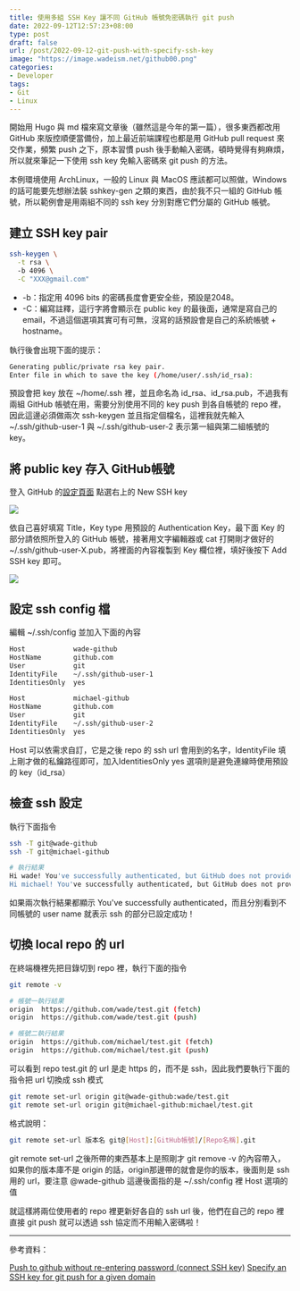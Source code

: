 ```yaml
---
title: 使用多組 SSH Key 讓不同 GitHub 帳號免密碼執行 git push
date: 2022-09-12T12:57:23+08:00
type: post
draft: false
url: /post/2022-09-12-git-push-with-specify-ssh-key
image: "https://image.wadeism.net/github00.png"
categories:
- Developer
tags:
- Git
- Linux
---
```


開始用 Hugo 與 md 檔來寫文章後（雖然這是今年的第一篇），很多東西都改用 GitHub 來版控順便當備份，加上最近前端課程也都是用 GitHub pull request 來交作業，頻繁 push 之下，原本習慣 push 後手動輸入密碼，頓時覺得有夠麻煩，所以就來筆記一下使用 ssh key 免輸入密碼來 git push 的方法。

本例環境使用 ArchLinux，一般的 Linux 與 MacOS 應該都可以照做，Windows 的話可能要先想辦法裝 sshkey-gen 之類的東西，由於我不只一組的 GitHub 帳號，所以範例會是用兩組不同的 ssh key 分別對應它們分屬的 GitHub 帳號。


## 建立 SSH key pair

```bash
ssh-keygen \
  -t rsa \ 
  -b 4096 \
  -C "XXX@gmail.com"
```

* <span class="hl-green mono">-b</span>：指定用 4096 bits 的密碼長度會更安全些，預設是2048。
* <span class="hl-green mono">-C</span>：編寫註釋，這行字將會顯示在 public key 的最後面，通常是寫自己的 email，不過這個選項其實可有可無，沒寫的話預設會是自己的系統帳號 + hostname。

執行後會出現下面的提示：

```bash
Generating public/private rsa key pair.
Enter file in which to save the key (/home/user/.ssh/id_rsa):
```

預設會把 key 放在 <span class="hl-blue">~/home/.ssh</span> 裡，並且命名為 <span class="hl-blue">id_rsa</span>、<span class="hl-blue">id_rsa.pub</span>，不過我有兩組 GitHub 帳號在用，需要分別使用不同的 key push 到各自帳號的 repo 裡，因此這邊必須做兩次 ssh-keygen 並且指定個檔名，這裡我就先輸入 ~/.ssh/github-user-1 與 ~/.ssh/github-user-2 表示第一組與第二組帳號的 key。


## 將 public key 存入 GitHub帳號

登入 GitHub 的[設定頁面](https://github.com/settings/keys) 點選右上的 <span class="hl-blue">New SSH key</span>

![](https://image.wadeism.net/ssh_git_push01.webp)

依自己喜好填寫 Title，Key type 用預設的 <span class="hl-blue">Authentication Key</span>，最下面 Key 的部分請依照所登入的 GitHub 帳號，接著用文字編輯器或 cat 打開剛才做好的 <span class="hl-blue">~/.ssh/github-user-X.pub</span>，將裡面的內容複製到 Key 欄位裡，填好後按下 <span class="hl-blue">Add SSH key</span> 即可。

![](https://image.wadeism.net/ssh_git_push01.webp)


## 設定 ssh config 檔

編輯 <span class="hl-blue">~/.ssh/config</span> 並加入下面的內容

```bash
Host            wade-github
HostName        github.com
User            git
IdentityFile    ~/.ssh/github-user-1
IdentitiesOnly  yes

Host            michael-github
HostName        github.com
User            git
IdentityFile    ~/.ssh/github-user-2
IdentitiesOnly  yes
```

<span class="hl-blue">Host</span> 可以依需求自訂，它是之後 repo 的 ssh url 會用到的名字，<span class="hl-blue">IdentityFile</span> 填上剛才做的私鑰路徑即可，加入<span class="hl-blue">IdentitiesOnly yes</span> 選項則是避免連線時使用預設的 key（id_rsa）


## 檢查 ssh 設定

執行下面指令

```sh
ssh -T git@wade-github
ssh -T git@michael-github

# 執行結果
Hi wade! You've successfully authenticated, but GitHub does not provide shell access.
Hi michael! You've successfully authenticated, but GitHub does not provide shell access.
```

如果兩次執行結果都顯示 You've successfully authenticated，而且分別看到不同帳號的 user name 就表示 ssh 的部分已設定成功！


## 切換 local repo 的 url

在終端機裡先把目錄切到 repo 裡，執行下面的指令

```bash
git remote -v

# 帳號一執行結果
origin	https://github.com/wade/test.git (fetch)
origin	https://github.com/wade/test.git (push)

# 帳號二執行結果
origin	https://github.com/michael/test.git (fetch)
origin	https://github.com/michael/test.git (push)
```

可以看到 repo test.git 的 url 是走 https 的，而不是 ssh，因此我們要執行下面的指令把 url 切換成 ssh 模式

```bash
git remote set-url origin git@wade-github:wade/test.git
git remote set-url origin git@michael-github:michael/test.git
```

格式說明：
```bash
git remote set-url 版本名 git@[Host]:[GitHub帳號]/[Repo名稱].git
```

<span class="hl-blue">git remote set-url</span> 之後所帶的東西基本上是照剛才 <span class="hl-blue">git remove -v</span> 的內容帶入，如果你的版本庫不是 origin 的話，origin那邊帶的就會是你的版本，後面則是 ssh 用的 url，要注意 <span class="hl-red">@wade-github 這邊後面指的是 ~/.ssh/config 裡 Host 選項的值</span>


就這樣將兩位使用者的 repo 裡更新好各自的 ssh url 後，他們在自己的 repo 裡直接 git push 就可以透過 ssh 協定而不用輸入密碼啦！


* * *

參考資料：

[Push to github without re-entering password (connect SSH key)](https://blog.corsego.com/aws-cloud9-github-ssh)
[Specify an SSH key for git push for a given domain](https://stackoverflow.com/questions/7927750/specify-an-ssh-key-for-git-push-for-a-given-domain)

